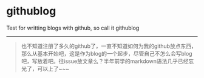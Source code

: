 githublog
=========

Test for writting blogs with github, so call it githublog

***
> 也不知道注册了多久的github了，一直不知道如何为我的github放点东西，那么从基本开始吧，这是作为blog的一个起步，尽管自己不怎么会写blog吧，写放着吧。往issue放文章么？半年前学的markdown语法几乎已经忘光了，可以上了~~~
